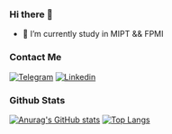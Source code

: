 ### Hi there 👋


<!-- - 🔭 I’m currently working on ... -->
<!-- - 🌱 I’m currently learning ... -->
- 🌱 I’m currently study in MIPT && FPMI
<!-- - 👯 I’m looking to collaborate on ... -->
<!-- - 🤔 I’m looking for help with ... -->
<!-- - 💬 Ask me about ... -->
<!-- - 📫 How to reach me: ... -->
<!-- - 😄 Pronouns: ... -->
<!-- - ⚡ Fun fact: ... -->

### Contact Me
[![Telegram](https://img.shields.io/badge/-Telegram-091832?style=for-the-badge&logo=telegram&logoColor=blue)](https://t.me/fall_raiin)
[![Linkedin](https://img.shields.io/badge/-Linkedin-091832?style=for-the-badge&logo=linkedin&logoColor=blue)](https://www.linkedin.com/in/asadbek-tozhimukhammedov-84086728b/)

### Github Stats
[![Anurag's GitHub stats](https://github-readme-stats.vercel.app/api?username=fallra1n&show_icons=true&theme=transparent)](https://github.com/anuraghazra/github-readme-stats)
[![Top Langs](https://github-readme-stats.vercel.app/api/top-langs/?username=fallra1n&langs_count=8&layout=compact&theme=transparent)](https://github.com/anuraghazra/github-readme-stats)


